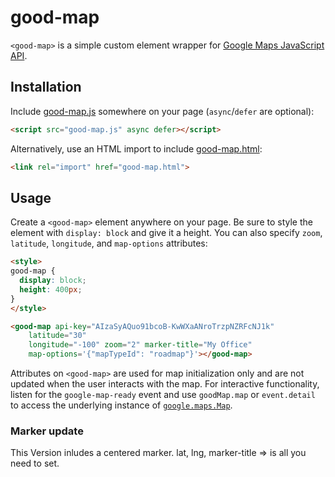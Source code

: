 # good-map

`<good-map>` is a simple custom element wrapper for [Google Maps JavaScript API](https://developers.google.com/maps/documentation/javascript/).

## Installation

Include [good-map.js](good-map.js) somewhere on your page (`async`/`defer` are optional):

```html
<script src="good-map.js" async defer></script>
```

Alternatively, use an HTML import to include [good-map.html](good-map.html):

```html
<link rel="import" href="good-map.html">
```

## Usage

Create a `<good-map>` element anywhere on your page. Be sure to style the element with `display: block` and give it a height. You can also specify `zoom`, `latitude`, `longitude`, and `map-options` attributes:

<!--
```
<custom-element-demo>
  <template>
    <script src="good-map.js" async defer></script>
    <next-code-block></next-code-block>
  </template>
</custom-element-demo>
```
-->
```html
<style>
good-map {
  display: block;
  height: 400px;
}
</style>

<good-map api-key="AIzaSyAQuo91bcoB-KwWXaANroTrzpNZRFcNJ1k"
    latitude="30"
    longitude="-100" zoom="2" marker-title="My Office"
    map-options='{"mapTypeId": "roadmap"}'></good-map>
```

Attributes on `<good-map>` are used for map initialization only and are not updated when the user interacts with the map. For interactive functionality, listen for the `google-map-ready` event and use `goodMap.map` or `event.detail` to access the underlying instance of [`google.maps.Map`](https://developers.google.com/maps/documentation/javascript/3.exp/reference#Map).

### Marker update

This Version inludes a centered marker.
lat, lng, marker-title => is all you need to set.